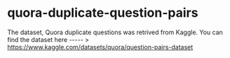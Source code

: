 # quora-duplicate-question-pairs

The dataset, Quora duplicate questions was retrived from Kaggle. 
You can find the dataset here ----- > https://www.kaggle.com/datasets/quora/question-pairs-dataset
